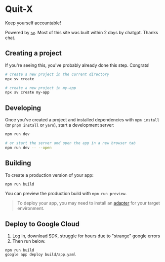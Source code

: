 # Quit-X

Keep yourself accountable!

Powered by [`sv`](https://github.com/sveltejs/cli). Most of this site was built within 2 days by chatgpt. Thanks chat.

## Creating a project

If you're seeing this, you've probably already done this step. Congrats!

```bash
# create a new project in the current directory
npx sv create

# create a new project in my-app
npx sv create my-app
```

## Developing

Once you've created a project and installed dependencies with `npm install` (or `pnpm install` or `yarn`), start a development server:

```bash
npm run dev

# or start the server and open the app in a new browser tab
npm run dev -- --open
```

## Building

To create a production version of your app:

```bash
npm run build
```

You can preview the production build with `npm run preview`.

> To deploy your app, you may need to install an [adapter](https://svelte.dev/docs/kit/adapters) for your target environment.

## Deploy to Google Cloud

1. Log in, download SDK, struggle for hours due to "strange" google errors
2. Then run below.
```
npm run build
google app deploy build/app.yaml
```
